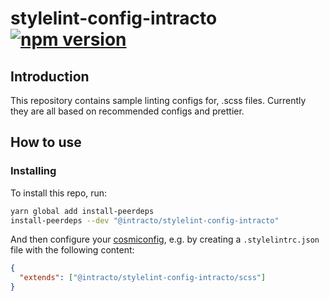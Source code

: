 # stylelint-config-intracto [![npm version](https://img.shields.io/npm/v/@intracto/stylelint-config-intracto.svg)](https://www.npmjs.com/package/@intracto/stylelint-config-intracto)

## Introduction

This repository contains sample linting configs for, .scss files. Currently they are all based on recommended configs and prettier.

## How to use

### Installing

To install this repo, run:

```bash
yarn global add install-peerdeps
install-peerdeps --dev "@intracto/stylelint-config-intracto"
```

And then configure your [cosmiconfig](https://github.com/davidtheclark/cosmiconfig), e.g. by creating a `.stylelintrc.json` file with the following content:

```json
{
  "extends": ["@intracto/stylelint-config-intracto/scss"]
}
```
